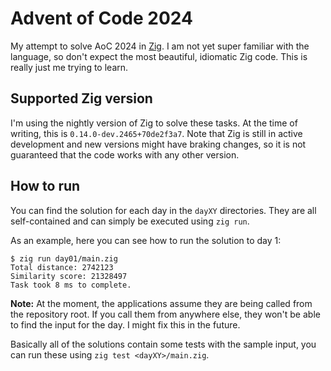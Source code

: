 # Advent of Code 2024

My attempt to solve AoC 2024 in [Zig](https://github.com/ziglang/zig/). I am not
yet super familiar with the language, so don't expect the most beautiful,
idiomatic Zig code. This is really just me trying to learn.

## Supported Zig version

I'm using the nightly version of Zig to solve these tasks. At the time of
writing, this is `0.14.0-dev.2465+70de2f3a7`. Note that Zig is still in active
development and new versions might have braking changes, so it is not guaranteed
that the code works with any other version.

## How to run

You can find the solution for each day in the `dayXY` directories. They are all
self-contained and can simply be executed using `zig run`. 

As an example, here you can see how to run the solution to day 1:

```
$ zig run day01/main.zig
Total distance: 2742123
Similarity score: 21328497
Task took 8 ms to complete.
```

**Note:** At the moment, the applications assume they are being called from the
repository root. If you call them from anywhere else, they won't be able to find
the input for the day. I might fix this in the future.

Basically all of the solutions contain some tests with the sample input, you
can run these using `zig test <dayXY>/main.zig`.

